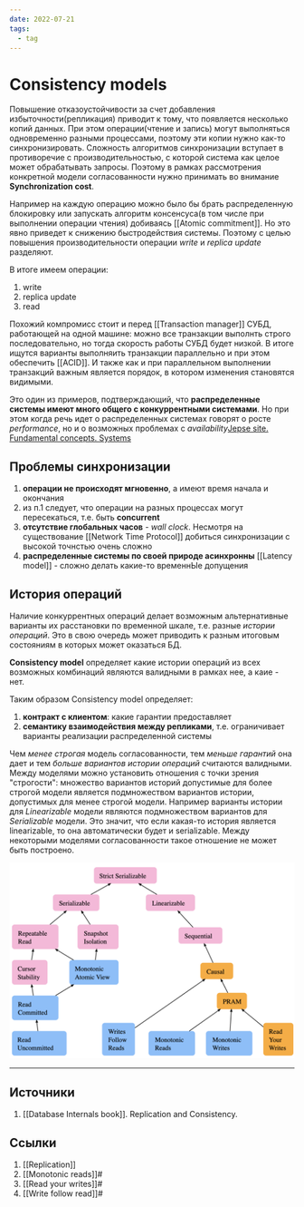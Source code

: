 ```yaml
---
date: 2022-07-21
tags:
  - tag
---
```

# Consistency models

Повышение отказоустойчивости за счет добавления избыточности(репликация) приводит к тому, что появляется несколько копий данных. При этом операции(чтение и запись) могут выполняться одновременно разными процессами, поэтому эти копии нужно как-то синхронизировать. Сложность алгоритмов синхронизации вступает в противоречие с производительностью, с которой система как целое может обрабатывать запросы. Поэтому в рамках рассмотрения конкретной модели согласованности нужно принимать во внимание **Synchronization cost**.

Например на каждую операцию можно было бы брать распределенную блокировку или запускать алгоритм консенсуса(в том числе при выполнении операции чтения) добиваясь [[Atomic commitment]]. Но это явно приведет к снижению быстродействия системы. Поэтому с целью повышения производительности операции *write* и *replica update* разделяют.

В итоге имеем операции:

1. write
1. replica update
1. read

Похожий компромисс стоит и перед [[Transaction manager]] СУБД, работающей на одной машине: можно все транзакции выполнть строго последовательно, но тогда скорость работы СУБД будет низкой. В итоге ищутся варианты выполняить транзакции параллельно и при этом обеспечить [[ACID]]. И также как и при параллельном выполнении транзакций важным является порядок, в котором изменения становятся видимыми.

Это один из примеров, подтверждающий, что **распределенные системы имеют много общего с конкуррентными системами**. Но при этом когда речь идет о распределенных системах говорят о росте *performance*, но и о возможных проблемах с *availability*[Jepse site. Fundamental concepts. Systems](https://jepsen.io/consistency#systems)

## Проблемы синхронизации

1. **операции не происходят мгновенно**, а имеют время начала и окончания
1. из п.1 следует, что операции на разных процессах могут пересекаться, т.е. быть **concurrent**
1. **отсутствие глобальных часов** - *wall clock*. Несмотря на существование [[Network Time Protocol]] добиться синхронизации с высокой точнстью очень сложно
1. **распределенные системы по своей природе асинхронны** [[Latency model]] - сложно делать какие-то временнЫе допущения

## История операций

Наличие конкуррентных операций делает возможным альтернативные варианты их расстановки по временной шкале, т.е. разные _истории операций_. Это в свою очередь может приводить к разным итоговым состояниям в которых может оказаться БД.

**Consistency model** определяет какие истории операций из всех возможных комбинаций являются валидными в рамках нее, а каие - нет.

Таким образом Consistency model определяет:

1. **контракт с клиентом**: какие гарантии предоставляет
1. **семантику взаимодействия между репликами**, т.е. ограничивает варианты реализации распределенной системы

Чем *менее строгая* модель согласованности, тем *меньше гарантий* она дает и тем *больше вариантов истории операций* считаются валидными. Между моделями можно установить отношения с точки зрения "строгости": множество вариантов историй допустимые для более строгой модели является подмножеством вариантов истории, допустимых для менее строгой модели. Например варианты истории для *Linearizable* модели являются подмножеством вариантов для *Serializable* модели. Это значит, что если какая-то история является linearizable, то она автоматически будет и serializable. Между некоторыми моделями согласованности такое отношение не может быть построено.

![Consistency models relationships](../Images/Consistency%20models%20relationships.%20Jepsen.png)

---

## Источники

1. [[Database Internals book]]. Replication and Consistency.

## Ссылки

1. [[Replication]]
1. [[Monotonic reads]]#
1. [[Read your writes]]#
1. [[Write follow read]]#
